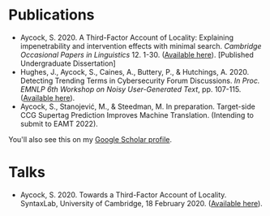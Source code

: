 # Publications

- Aycock, S. 2020.  A Third-Factor Account of Locality:  Explaining impenetrability and intervention effects with minimal search. _Cambridge Occasional Papers in Linguistics_ 12. 1-30.  ([Available here](https://www.mmll.cam.ac.uk/files/copil_12_1_aycock.pdf)).  [Published Undergraduate Dissertation]
- Hughes, J., Aycock, S., Caines, A., Buttery, P., & Hutchings, A.  2020.  Detecting Trending Terms in Cybersecurity Forum Discussions. _In Proc. EMNLP 6th Workshop on Noisy User-Generated Text_, pp.  107-115.  ([Available here](https://noisy-text.github.io/2020/pdf/2020.d200-1.15.pdf)).
- Aycock, S., Stanojević, M., & Steedman, M. In preparation. Target-side CCG Supertag Prediction Improves Machine Translation. (Intending to submit to EAMT 2022).

You'll also see this on my [Google Scholar profile](https://scholar.google.com/citations?hl=en&user=R9VK010AAAAJ).

# Talks

- Aycock, S. 2020.  Towards a Third-Factor Account of Locality.  SyntaxLab, University of Cambridge, 18 February 2020. ([Available here](https://www.mmll.cam.ac.uk/files/handout_aycock_february_2020.pdf)).
